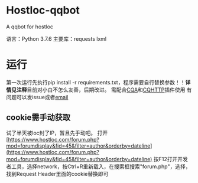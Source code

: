# Hostloc-qqbot
A qqbot for hostloc

语言：Python 3.7.6
主要库：requests lxml

# 运行
第一次运行先执行pip install -r requirements.txt，程序需要自行替换参数！！**详情见注释**目前对小白不怎么友善，后期改进。
需配合[CQA](https://cqp.cc/)和[CQHTTP](https://cqhttp.cc/docs/4.15/)插件使用
有问题可以发issue或者[email](mailto:lemoon@lemoon.ml)
## cookie需手动获取
试了半天被loc封了IP，暂且先手动吧。
打开[https://www.hostloc.com/forum.php?mod=forumdisplay&fid=45&filter=author&orderby=dateline](https://www.hostloc.com/forum.php?mod=forumdisplay&fid=45&filter=author&orderby=dateline)
按F12打开开发者工具，选择network，按Ctrl+R重新载入，在搜索框搜索"forum.php"，选择，找到Request Header里面的cookie替换即可
